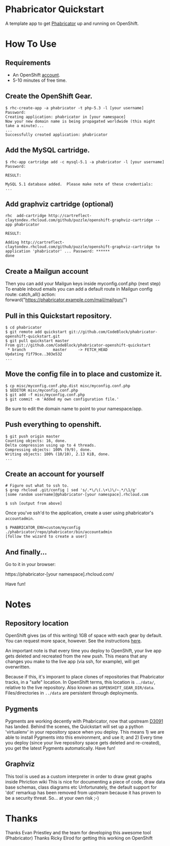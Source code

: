 # Phabricator Quickstart

A template app to get [Phabricator](https://github.com/facebook/phabricator)
up and running on OpenShift.

# How To Use

## Requirements
* An OpenShift [account](https://openshift.redhat.com).
* 5-10 minutes of free time.

## Create the OpenShift Gear.

```shell
$ rhc-create-app -a phabricator -t php-5.3 -l [your username]
Password: 
Creating application: phabricator in [your namespace]
Now your new domain name is being propagated worldwide (this might take a minute)...
...
Successfully created application: phabricator
```

## Add the MySQL cartridge.

```shell
$ rhc-app cartridge add -c mysql-5.1 -a phabricator -l [your username]
Password: 

RESULT:

MySQL 5.1 database added.  Please make note of these credentials:
...
```

## Add graphviz cartridge (optional)

```shell
rhc  add-cartridge http://cartreflect-claytondev.rhcloud.com/github/puzzle/openshift-graphviz-cartridge --app phabricator

RESULT:

Adding http://cartreflect-claytondev.rhcloud.com/github/puzzle/openshift-graphviz-cartridge to application 'phabricator' ... Password: ******
done
```

## Create a Mailgun account
Then you can add your Mailgun keys inside myconfig.conf.php (next step)
To enable inboud emails you can add a default route in Mailgun config 
  route: catch_all()
  action: forward("https://phabricator.example.com/mail/mailgun/")

## Pull in this Quickstart repository.

```shell
$ cd phabricator
$ git remote add quickstart git://github.com/CodeBlock/phabricator-openshift-quickstart.git
$ git pull quickstart master
From git://github.com/CodeBlock/phabricator-openshift-quickstart
 * branch            master     -> FETCH_HEAD
Updating f1f79ce..303e532
...
```

## Move the config file in to place and customize it.

```shell
$ cp misc/myconfig.conf.php.dist misc/myconfig.conf.php
$ $EDITOR misc/myconfig.conf.php
$ git add -f misc/myconfig.conf.php
$ git commit -m 'Added my own configuration file.'
```

Be sure to edit the domain name to point to your namespace/app.

## Push everything to openshift.

```shell
$ git push origin master
Counting objects: 16, done.
Delta compression using up to 4 threads.
Compressing objects: 100% (9/9), done.
Writing objects: 100% (10/10), 2.13 KiB, done.
...
```

## Create an account for yourself

```shell
# Figure out what to ssh to.
$ grep rhcloud .git/config | sed 's/.*\/\(.\+\)\/~.*/\1/g'
[some random username]@phabricator-[your namespace].rhcloud.com

$ ssh [output from above]
```

Once you've ssh'd to the application, create a user using phabricator's `accountadmin`.

```shell
$ PHABRICATOR_ENV=custom/myconfig ./phabricator/repo/phabricator/bin/accountadmin
[follow the wizard to create a user]
```

## And finally...

Go to it in your browser:

https://phabricator-[your namespace].rhcloud.com/

Have fun!

# Notes

## Repository location

OpenShift gives (as of this writing) 1GB of space with each gear by default.
You can request more space, however. See the instructions
[here](https://openshift.redhat.com/community/faq/how-much-disk-space-do-i-get-with-openshift).

An important note is that every time you deploy to OpenShift, your live app
gets deleted and recreated from the new push. This means that any changes you
make to the live app (via ssh, for example), will get overwritten.

Because if this, it's imporant to place clones of repositories that Phabricator tracks,
in a "safe" location. In OpenShift terms, this location is `../data/`, relative to the
live repository. Also known as `$OPENSHIFT_GEAR_DIR/data`. Files/directories in `../data`
are persistent through deployments.

## Pygments

Pygments are working decently with Phabricator, now that upstream
[D3091](https://secure.phabricator.com/D3091) has landed. Behind the scenes,
the Quickstart will set up a python 'virtualenv' in your repository space when you
deploy. This means 1) we are able to install Pygments into this environment, and use
it; and 2) Every time you deploy (since your live repository space gets deleted and
re-created), you get the latest Pygments automatically. Have fun!

## Graphviz

This tool is used as a custom interpreter in order to draw great graphs inside Phriction wiki
This is nice for documenting a piece of code, draw data base schemas, class diagrams  etc
Unfortunately, the default support for 'dot' remarkup has been removed from upstream because 
it has proven to be a security threat. So... at your own risk ;-)


# Thanks

Thanks Evan Priestley and the team for developing this awesome tool (Phabricator)
Thanks Ricky Elrod for getting this working on OpenShift

